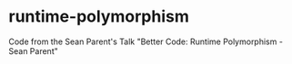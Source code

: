 # runtime-polymorphism
Code from the Sean Parent's Talk "Better Code: Runtime Polymorphism - Sean Parent"
